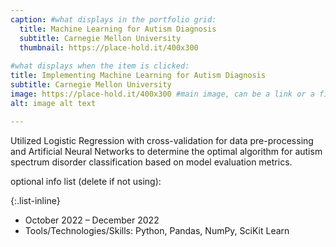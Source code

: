 ```yaml
---
caption: #what displays in the portfolio grid:
  title: Machine Learning for Autism Diagnosis
  subtitle: Carnegie Mellon University
  thumbnail: https://place-hold.it/400x300
  
#what displays when the item is clicked:
title: Implementing Machine Learning for Autism Diagnosis
subtitle: Carnegie Mellon University
image: https://place-hold.it/400x300 #main image, can be a link or a file in assets/img/portfolio
alt: image alt text

---
```

Utilized Logistic Regression with cross-validation for data pre-processing and Artificial Neural Networks to determine the optimal 
algorithm for autism spectrum disorder classification based on model evaluation metrics.

optional info list (delete if not using):

{:.list-inline} 
- October 2022 – December 2022
- Tools/Technologies/Skills: Python, Pandas, NumPy, SciKit Learn 
 

